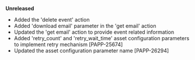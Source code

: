 **Unreleased**
* Added the 'delete event' action
* Added 'download email' parameter in the 'get email' action
* Updated the 'get email' action to provide event related information
* Added 'retry_count' and 'retry_wait_time' asset configuration parameters to implement retry mechanism [PAPP-25674]
* Updated the asset configuration parameter name [PAPP-26294]